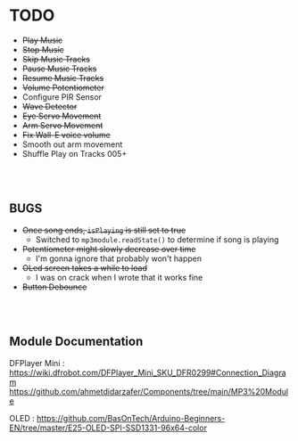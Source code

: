# TODO
- ~~Play Music~~
- ~~Stop Music~~
- ~~Skip Music Tracks~~
- ~~Pause Music Tracks~~
- ~~Resume Music Tracks~~
- ~~Volume Potentiometer~~
- Configure PIR Sensor
- ~~Wave Detector~~
- ~~Eye Servo Movement~~
- ~~Arm Servo Movement~~
- ~~Fix Wall-E voice volume~~
- Smooth out arm movement
- Shuffle Play on Tracks 005+

<br></br>

## BUGS
- ~~Once song ends, `isPlaying` is still set to true~~
  - Switched to `mp3module.readState()` to determine if song is playing
- ~~Potentiometer might slowly decrease over time~~
  - I'm gonna ignore that probably won't happen
- ~~OLed screen takes a while to load~~
  - I was on crack when I wrote that it works fine
- ~~Button Debounce~~

<br></br>

## Module Documentation
DFPlayer Mini : https://wiki.dfrobot.com/DFPlayer_Mini_SKU_DFR0299#Connection_Diagram
https://github.com/ahmetdidarzafer/Components/tree/main/MP3%20Module

OLED : https://github.com/BasOnTech/Arduino-Beginners-EN/tree/master/E25-OLED-SPI-SSD1331-96x64-color

